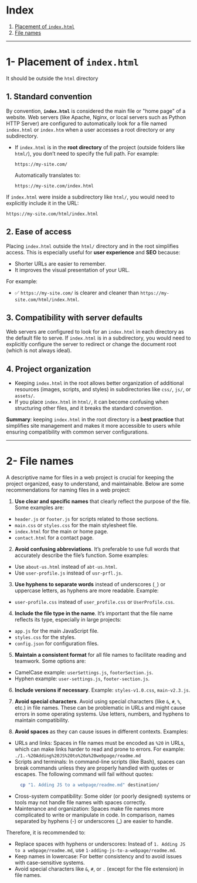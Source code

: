 # Index

1. [Placement of `index.html`](#1--placement-of-indexhtml)
2. [File names](#2---file-names)

----

# 1- Placement of `index.html`

It should be outside the `html` directory

## 1. **Standard convention**
By convention, **`index.html`** is considered the main file or "home page" of a website. Web servers (like Apache, Nginx, or local servers such as Python HTTP Server) are configured to automatically look for a file named `index.html` or `index.htm` when a user accesses a root directory or any subdirectory.

- If `index.html` is in the **root directory** of the project (outside folders like `html/`), you don’t need to specify the full path. For example:
  ```
  https://my-site.com/
  ```
  Automatically translates to:
  ```
  https://my-site.com/index.html
  ```

If `index.html` were inside a subdirectory like `html/`, you would need to explicitly include it in the URL:
```
https://my-site.com/html/index.html
```

## 2. **Ease of access**
Placing `index.html` outside the `html/` directory and in the root simplifies access. This is especially useful for **user experience** and **SEO** because:
- Shorter URLs are easier to remember.
- It improves the visual presentation of your URL.

For example:
- ✅ `https://my-site.com/` is clearer and cleaner than `https://my-site.com/html/index.html`.

## 3. **Compatibility with server defaults**
Web servers are configured to look for an `index.html` in each directory as the default file to serve. If `index.html` is in a subdirectory, you would need to explicitly configure the server to redirect or change the document root (which is not always ideal).

## 4. **Project organization**
- Keeping `index.html` in the root allows better organization of additional resources (images, scripts, and styles) in subdirectories like `css/`, `js/`, or `assets/`.
- If you place `index.html` in `html/`, it can become confusing when structuring other files, and it breaks the standard convention.


**Summary**: keeping `index.html` in the root directory is a **best practice** that simplifies site management and makes it more accessible to users while ensuring compatibility with common server configurations.

----

# 2- File names

A descriptive name for files in a web project is crucial for keeping the project organized, easy to understand, and maintainable. Below are some recommendations for naming files in a web project:

1. **Use clear and specific names** that clearly reflect the purpose of the file. Some examples are:
  - `header.js` or `footer.js` for scripts related to those sections.
  - `main.css` or `styles.css` for the main stylesheet file.
  - `index.html` for the main or home page.
  - `contact.html` for a contact page.

2. **Avoid confusing abbreviations**. It’s preferable to use full words that accurately describe the file’s function. Some examples:
  - Use `about-us.html` instead of `abt-us.html`.
  - Use `user-profile.js` instead of `usr-prfl.js`.

3. **Use hyphens to separate words** instead of underscores (`_`) or uppercase letters, as hyphens are more readable. Example:
  - `user-profile.css` instead of `user_profile.css` or `UserProfile.css`.

4. **Include the file type in the name**. It’s important that the file name reflects its type, especially in large projects:
  - `app.js` for the main JavaScript file.
  - `styles.css` for the styles.
  - `config.json` for configuration files.

5. **Maintain a consistent format** for all file names to facilitate reading and teamwork. Some options are:
  - CamelCase example: `userSettings.js`, `footerSection.js`.
  - Hyphen example: `user-settings.js`, `footer-section.js`.

6. **Include versions if necessary**. Example: `styles-v1.0.css`, `main-v2.3.js`.

7. **Avoid special characters**. Avoid using special characters (like `&`, `#`, `%`, etc.) in file names. These can be problematic in URLs and might cause errors in some operating systems. Use letters, numbers, and hyphens to maintain compatibility.

8. **Avoid spaces** as they can cause issues in different contexts. Examples:
  - URLs and links: Spaces in file names must be encoded as `%20` in URLs, which can make links harder to read and prone to errors. For example: `./1.-%20Adding%20JS%20to%20a%20webpage/readme.md`
  - Scripts and terminals: In command-line scripts (like Bash), spaces can break commands unless they are properly handled with quotes or escapes. The following command will fail without quotes:
    ```bash
      cp "1. Adding JS to a webpage/readme.md" destination/
    ```
  - Cross-system compatibility: Some older (or poorly designed) systems or tools may not handle file names with spaces correctly.
  - Maintenance and organization: Spaces make file names more complicated to write or manipulate in code. In comparison, names separated by hyphens (-) or underscores (_) are easier to handle.

Therefore, it is recommended to:
  - Replace spaces with hyphens or underscores: Instead of `1. Adding JS to a webpage/readme.md`, use `1-adding-js-to-a-webpage/readme.md`.
  - Keep names in lowercase: For better consistency and to avoid issues with case-sensitive systems.
  - Avoid special characters like `&`, `#`, or `.` (except for the file extension) in file names.
